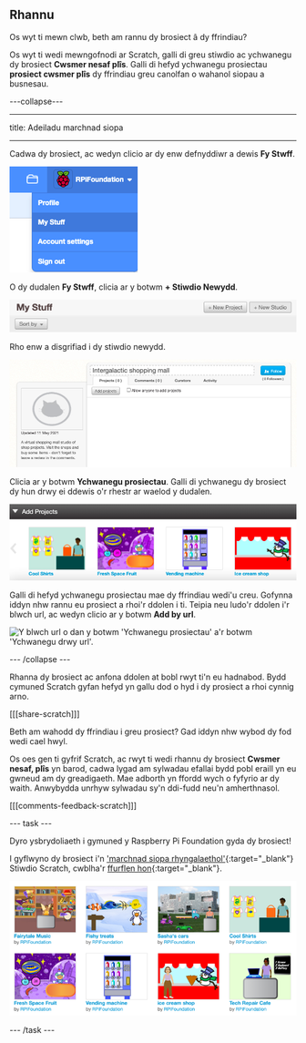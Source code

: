 ## Rhannu

Os wyt ti mewn clwb, beth am rannu dy brosiect â dy ffrindiau?

Os wyt ti wedi mewngofnodi ar Scratch, galli di greu stiwdio ac ychwanegu dy brosiect **Cwsmer nesaf plîs**. Galli di hefyd ychwanegu prosiectau **prosiect cwsmer plîs** dy ffrindiau greu canolfan o wahanol siopau a busnesau.

---collapse---

---

title: Adeiladu marchnad siopa

---

Cadwa dy brosiect, ac wedyn clicio ar dy enw defnyddiwr a dewis **Fy Stwff**.

![y ddewislen naid o dan dy enw cyfrif ar y dde uchaf.](images/my-stuff-menu.png)

O dy dudalen **Fy Stwff**, clicia ar y botwm **+ Stiwdio Newydd**.

![Y botwm llwyd 'Stiwdio Newydd' ar y dudalen 'Fy Stwff'.](images/create-studio.png)

Rho enw a disgrifiad i dy stiwdio newydd.

![Y blwch enw ar frig y stiwdio a'r blwch disgrifiad ar ochr chwith y stiwdio.](images/naming-studio.png)

Clicia ar y botwm **Ychwanegu prosiectau**. Galli di ychwanegu dy brosiect dy hun drwy ei ddewis o'r rhestr ar waelod y dudalen.

![Y neidlen 'Ychwanegu Prosiectau' ar waelod y dudalen gydag oriel o fân-luniau prosiectau. ](images/add-your-projects.png)

Galli di hefyd ychwanegu prosiectau mae dy ffrindiau wedi'u creu. Gofynna iddyn nhw rannu eu prosiect a rhoi'r ddolen i ti. Teipia neu ludo'r ddolen i'r blwch url, ac wedyn clicio ar y botwm **Add by url**.

![Y blwch url o dan y botwm 'Ychwanegu prosiectau' a'r botwm 'Ychwanegu drwy url'.](images/path.png)

--- /collapse ---

Rhanna dy brosiect ac anfona ddolen at bobl rwyt ti'n eu hadnabod. Bydd cymuned Scratch gyfan hefyd yn gallu dod o hyd i dy prosiect a rhoi cynnig arno.

[[[share-scratch]]]

Beth am wahodd dy ffrindiau i greu prosiect? Gad iddyn nhw wybod dy fod wedi cael hwyl.

Os oes gen ti gyfrif Scratch, ac rwyt ti wedi rhannu dy brosiect **Cwsmer nesaf, plîs** yn barod, cadwa lygad am sylwadau efallai bydd pobl eraill yn eu gwneud am dy greadigaeth. Mae adborth yn ffordd wych o fyfyrio ar dy waith. Anwybydda unrhyw sylwadau sy'n ddi-fudd neu'n amherthnasol.

[[[comments-feedback-scratch]]]

--- task ---

Dyro ysbrydoliaeth i gymuned y Raspberry Pi Foundation gyda dy brosiect!

I gyflwyno dy brosiect i'n ['marchnad siopa rhyngalaethol'](https://scratch.mit.edu/studios/29662180){:target="_blank"} Stiwdio Scratch, cwblha'r [ffurflen hon](https://form.raspberrypi.org/f/community-project-submissions){:target="_blank"}.

![Prosiectau siop enghreifftiol yn y stiwdio Scratch 'Marchnad siopa rhyngalaethol'.](images/studio-example.png)

--- /task ---
